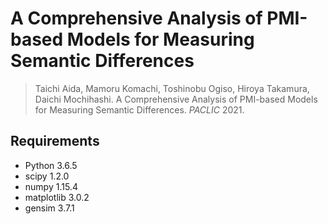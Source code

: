 # A Comprehensive Analysis of PMI-based Models for Measuring Semantic Differences

> Taichi Aida, Mamoru Komachi, Toshinobu Ogiso, Hiroya Takamura, Daichi Mochihashi. A Comprehensive Analysis of PMI-based Models for Measuring Semantic Differences. *PACLIC* 2021.


## Requirements
- Python 3.6.5
- scipy 1.2.0
- numpy 1.15.4
- matplotlib 3.0.2
- gensim 3.7.1
